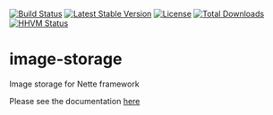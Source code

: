 [![Build Status](https://travis-ci.org/ublaboo/image-storage.svg?branch=master)](https://travis-ci.org/ublaboo/image-storage)
[![Latest Stable Version](https://poser.pugx.org/ublaboo/image-storage/v/stable)](https://packagist.org/packages/ublaboo/image-storage)
[![License](https://poser.pugx.org/ublaboo/image-storage/license)](https://packagist.org/packages/ublaboo/image-storage)
[![Total Downloads](https://poser.pugx.org/ublaboo/image-storage/downloads)](https://packagist.org/packages/ublaboo/image-storage)
[![HHVM Status](http://hhvm.h4cc.de/badge/ublaboo/image-storage.svg?style=flat)](http://hhvm.h4cc.de/package/ublaboo/image-storage)

# image-storage
Image storage for Nette framework

Please see the documentation [here](http://ublaboo.paveljanda.com/image-storage/)
